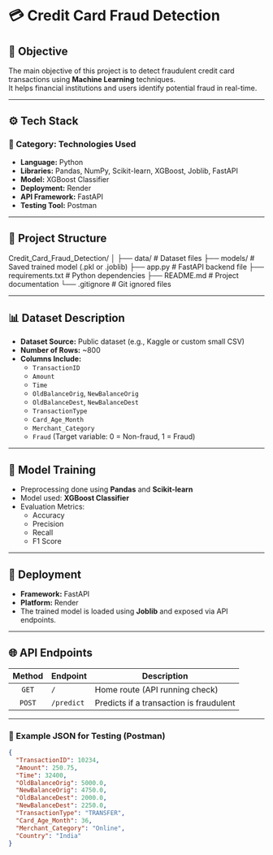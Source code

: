 # 💳 Credit Card Fraud Detection

## 🧠 Objective
The main objective of this project is to detect fraudulent credit card transactions using **Machine Learning** techniques.  
It helps financial institutions and users identify potential fraud in real-time.

---

## ⚙️ Tech Stack

### 🧩 Category: Technologies Used
- **Language:** Python  
- **Libraries:** Pandas, NumPy, Scikit-learn, XGBoost, Joblib, FastAPI  
- **Model:** XGBoost Classifier  
- **Deployment:** Render  
- **API Framework:** FastAPI  
- **Testing Tool:** Postman  

---

## 📂 Project Structure

Credit_Card_Fraud_Detection/
│
├── data/ # Dataset files
├── models/ # Saved trained model (.pkl or .joblib)
├── app.py # FastAPI backend file
├── requirements.txt # Python dependencies
├── README.md # Project documentation
└── .gitignore # Git ignored files


---

## 📊 Dataset Description

- **Dataset Source:** Public dataset (e.g., Kaggle or custom small CSV)  
- **Number of Rows:** ~800  
- **Columns Include:**  
  - `TransactionID`  
  - `Amount`  
  - `Time`  
  - `OldBalanceOrig`, `NewBalanceOrig`  
  - `OldBalanceDest`, `NewBalanceDest`  
  - `TransactionType`  
  - `Card_Age_Month`  
  - `Merchant_Category`  
  - `Fraud` (Target variable: 0 = Non-fraud, 1 = Fraud)

---

## 🧮 Model Training

- Preprocessing done using **Pandas** and **Scikit-learn**
- Model used: **XGBoost Classifier**
- Evaluation Metrics:
  - Accuracy
  - Precision
  - Recall
  - F1 Score

---

## 🚀 Deployment

- **Framework:** FastAPI  
- **Platform:** Render  
- The trained model is loaded using **Joblib** and exposed via API endpoints.

---

## 🌐 API Endpoints

| Method | Endpoint | Description |
|:------:|-----------|-------------|
| `GET` | `/` | Home route (API running check) |
| `POST` | `/predict` | Predicts if a transaction is fraudulent |

---

### 🧾 Example JSON for Testing (Postman)

```json
{
  "TransactionID": 10234,
  "Amount": 250.75,
  "Time": 32400,
  "OldBalanceOrig": 5000.0,
  "NewBalanceOrig": 4750.0,
  "OldBalanceDest": 2000.0,
  "NewBalanceDest": 2250.0,
  "TransactionType": "TRANSFER",
  "Card_Age_Month": 36,
  "Merchant_Category": "Online",
  "Country": "India"
}


